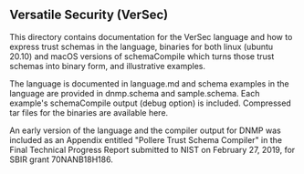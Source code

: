 ## Versatile Security (VerSec)

This directory contains documentation for the VerSec language and how to express trust schemas in the language, binaries for both linux (ubuntu 20.10) and macOS versions of schemaCompile which turns those trust schemas into binary form, and illustrative examples.

The language is documented in language.md and schema examples in the language are provided in dnmp.schema and sample.schema. Each example's schemaCompile output (debug option) is included. Compressed tar files for the binaries are available here.

An early version of the language and the compiler output for DNMP was included as an Appendix entitled "Pollere Trust Schema Compiler" in the Final Technical Progress Report submitted to NIST on February 27, 2019, for SBIR grant 70NANB18H186.
